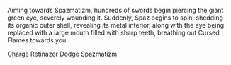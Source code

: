 Aiming towards Spazmatizm, hundreds of swords begin piercing the giant green eye, severely wounding it.  Suddenly, Spaz begins to spin, shedding its organic outer shell, revealing its metal interior, along with the eye being replaced with a large mouth filled with sharp teeth, breathing out Cursed Flames towards you.

[Charge Retinazer](./scene2A1e.md)
[Dodge Spazmatizm](./scene5A.md)